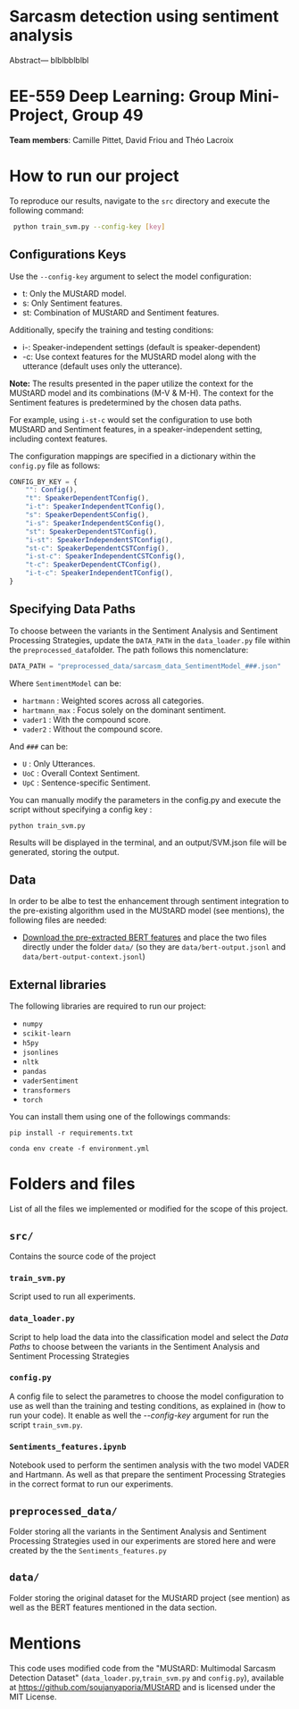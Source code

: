 # Sarcasm detection using sentiment analysis

Abstract— blblbblblbl

# EE-559 Deep Learning: Group Mini-Project, Group 49

**Team members**: Camille Pittet, David Friou and Théo Lacroix

# How to run our project

To reproduce our results,  navigate to the `src` directory and execute the following command:
```bash
 python train_svm.py --config-key [key]
```
## Configurations Keys

Use the  `--config-key` argument to select the model configuration:

- t: Only the MUStARD model.
- s: Only Sentiment features.
- st: Combination of MUStARD and Sentiment features.

Additionally, specify the training and testing conditions:

- i-: Speaker-independent settings (default is speaker-dependent)
- -c: Use context features for the MUStARD model along with the utterance (default uses only the utterance). 

**Note:** The results presented in the paper utilize the context for the MUStARD model and its combinations (M-V & M-H). The context for the Sentiment features is predetermined by the chosen data paths.

For example, using `i-st-c` would set the configuration to use both MUStARD and Sentiment features, in a speaker-independent setting, including context features.
 
 The configuration mappings are specified in a dictionary within the `config.py` file as follows:
```javascript
CONFIG_BY_KEY = {
    "": Config(),
    "t": SpeakerDependentTConfig(),
    "i-t": SpeakerIndependentTConfig(),
    "s": SpeakerDependentSConfig(),
    "i-s": SpeakerIndependentSConfig(),
    "st": SpeakerDependentSTConfig(),
    "i-st": SpeakerIndependentSTConfig(),
    "st-c": SpeakerDependentCSTConfig(),
    "i-st-c": SpeakerIndependentCSTConfig(),
    "t-c": SpeakerDependentCTConfig(),
    "i-t-c": SpeakerIndependentTConfig(),
}
```

## Specifying Data Paths

To choose between the variants in the Sentiment Analysis and Sentiment Processing Strategies, update the `DATA_PATH` in the `data_loader.py` file within the `preprocessed_data`folder. The path follows this nomenclature:

```python
DATA_PATH = "preprocessed_data/sarcasm_data_SentimentModel_###.json"
```

Where `SentimentModel` can be: 
- `hartmann` : Weighted scores across all categories.
- `hartmann_max` : Focus solely on the dominant sentiment.
- `vader1` : With the compound score.
- `vader2` : Without the compound score.

And `###` can be:

- `U` : Only Utterances.
- `UoC` : Overall Context Sentiment.
- `UpC` : Sentence-specific Sentiment.


You can manually modify the parameters in the config.py and execute the script without specifying a config key :

```
python train_svm.py
```

Results will be displayed in the terminal, and an output/SVM.json file will be generated, storing the output.

## Data

In order to be albe to test the enhancement through sentiment integration to the pre-existing algorithm used in the MUStARD model (see mentions), the following files are needed: 

 - [Download the pre-extracted BERT features](https://drive.google.com/file/d/1GYv74vN80iX_IkEmkJhkjDRGxLvraWuZ/view?usp=sharing) and place the two files directly under the folder `data/` (so they are `data/bert-output.jsonl` and `data/bert-output-context.jsonl`)

## External libraries
The following libraries are required to run our project:

- `numpy`
- `scikit-learn`
- `h5py`
- `jsonlines`
- `nltk`
- `pandas`
- `vaderSentiment`
- `transformers`
- `torch`

You can install them using one of the followings commands:
```
pip install -r requirements.txt
```
```
conda env create -f environment.yml
```

# Folders and files
List of all the files we implemented or modified for the scope of this project.

## `src/`
Contains the source code of the project

### `train_svm.py`
Script used to run all experiments.

### `data_loader.py`
Script to help load the data into the classification model and select the *Data Paths* to choose between the variants in the Sentiment Analysis and Sentiment Processing Strategies

### `config.py`
A config file to select the parametres to choose the model configuration to use as well than the training and testing conditions, as explained in (how to run your code). 
It enable as well the *--config-key* argument for run the script `train_svm.py`.

### `Sentiments_features.ipynb`
Notebook used to perform the sentimen analysis with the two model VADER and Hartmann. As well as that prepare the sentiment Processing Strategies in the correct format to run our experiments.

## `preprocessed_data/`
Folder storing all the variants in the Sentiment Analysis and Sentiment Processing Strategies used in our experiments are stored here and were created by the the `Sentiments_features.py`

## `data/`
Folder storing the original dataset for the MUStARD project (see mention)
as well as the BERT features mentioned in the data section.

# Mentions

This code uses modified code from the "MUStARD: Multimodal Sarcasm Detection Dataset" (`data_loader.py`,`train_svm.py` and `config.py`), available at https://github.com/soujanyaporia/MUStARD and is licensed under the MIT License.